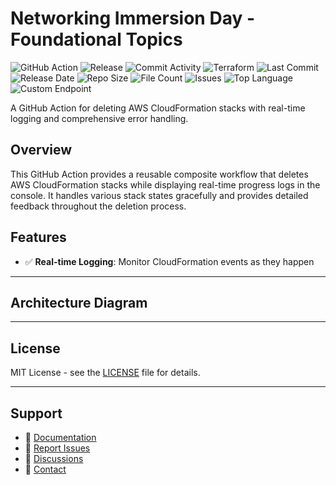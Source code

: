 # Networking Immersion Day - Foundational Topics

![GitHub Action](https://img.shields.io/badge/GitHub-Action-blue?logo=github)&nbsp;![Release](https://github.com/subhamay-bhattacharyya/0311-vpc-tf/actions/workflows/release.yaml/badge.svg)&nbsp;![Commit Activity](https://img.shields.io/github/commit-activity/t/subhamay-bhattacharyya/0311-vpc-tf)&nbsp;![Terraform](https://img.shields.io/badge/AWS-Terraform-orange?logo=amazonaws)&nbsp;![Last Commit](https://img.shields.io/github/last-commit/subhamay-bhattacharyya/0311-vpc-tf)&nbsp;![Release Date](https://img.shields.io/github/release-date/subhamay-bhattacharyya/0311-vpc-tf)&nbsp;![Repo Size](https://img.shields.io/github/repo-size/subhamay-bhattacharyya/0311-vpc-tf)&nbsp;![File Count](https://img.shields.io/github/directory-file-count/subhamay-bhattacharyya/0311-vpc-tf)&nbsp;![Issues](https://img.shields.io/github/issues/subhamay-bhattacharyya/0311-vpc-tf)&nbsp;![Top Language](https://img.shields.io/github/languages/top/subhamay-bhattacharyya/0311-vpc-tf)&nbsp;![Custom Endpoint](https://img.shields.io/endpoint?url=https://gist.githubusercontent.com/bsubhamay/409dc1d9a14210a9d8b219b709158230/raw/0311-vpc-tf.json?)


A GitHub Action for deleting AWS CloudFormation stacks with real-time logging and comprehensive error handling.

## Overview

This GitHub Action provides a reusable composite workflow that deletes AWS CloudFormation stacks while displaying real-time progress logs in the console. It handles various stack states gracefully and provides detailed feedback throughout the deletion process.

## Features

- ✅ **Real-time Logging**: Monitor CloudFormation events as they happen

---

## Architecture Diagram


---

## License

MIT License - see the [LICENSE](LICENSE) file for details.

---

## Support

- 📖 [Documentation](https://github.com/subhamay-bhattacharyya/0311-vpc-tf/wiki)
- 🐛 [Report Issues](https://github.com/subhamay-bhattacharyya/0311-vpc-tf/issues)
- 💬 [Discussions](https://github.com/subhamay-bhattacharyya/0311-vpc-tf/discussions)
- 📧 [Contact](mailto:support@subhamay.aws@gmail.com)